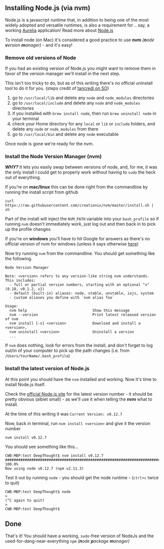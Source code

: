 ## Installing Node.js (via nvm)

Node.js is a javascript runtime that, in addition to being one of the most widely adopted and versatile runtimes, is also a requirement for .. say, a working [Aurelia](http://aurelia.io/) application! Read more about [Node.js](https://nodejs.org/)

To install node (on Mac) it's considered a good practice to use **nvm** _(**n**ode **v**ersion **m**anager)_ - and it's easy!

### Remove old versions of Node

If you had an existing version of Node.js you might want to remove them in favor of the version manager we'll install in the next step.

This isn't too tricky to do, but as of this writing there's no official uninstall tool to do it for you. (steps credit of [tancredi on SO](http://stackoverflow.com/a/11178106))

1. go to `/usr/local/lib` and delete any `node` and `node_modules` directories
1. go to `/usr/local/include` and delete any `node` and `node_modules` directories
1. if you installed with `brew install node`, then run `brew uninstall node` in your terminal
1. check your Home directory for any `local` or `lib` or `include` folders, and delete any `node` or `node_modules` from there
1. go to `/usr/local/bin` and delete any `node` executable

Once node is gone we're ready for the nvm.

### Install the Node Version Manager (nvm)
***WHY?*** It lets you easily swap between versions of node, and, for me, it was the only install I could get to properly work without having to `sudo` the heck out of everything.

If you're on **mac/linux** this can be done right from the commandline by running the install script from github

```
curl https://raw.githubusercontent.com/creationix/nvm/master/install.sh | sh
```
Part of the install will inject the `NVM_PATH` variable into your `bash_profile` so if running `nvm` doesn't immediately work, just log out and then back in to pick up the profile changes.

If you're on **windows** you'll have to hit Google for answers as there's no official version of nvm for windows (unless it says otherwise [here](https://github.com/creationix/nvm#installation))

Now try running `nvm` from the commandline. You should get something like the following.

```
Node Version Manager

Note: <version> refers to any version-like string nvm understands. This includes:
  - full or partial version numbers, starting with an optional "v" (0.10, v0.1.2, v1)
  - default (built-in) aliases: node, stable, unstable, iojs, system
  - custom aliases you define with `nvm alias foo`

Usage:
  nvm help                              Show this message
  nvm --version                         Print latest released version of nvm
  nvm install [-s] <version>            Download and install a <version>, 
  nvm uninstall <version>               Uninstall a version
  ...
```

If `nvm` does nothing, look for errors from the install, and don't forget to log out/in of your computer to pick up the path changes (i.e. from `/Users/YourName/.bash_profile`)

### Install the latest version of Node.js

At this point you should have the `nvm` installed and working. Now it's time to install Node.js itself.

Check the [official Node.js site](https://nodejs.org/) for the latest version number - it should be pretty obvious (albiet small) - as we'll use it when telling the **nvm** what to install.

At the time of this writing it was `Current Version: v0.12.7`

Now, back in terminal, run `nvm install <version>` and give it the version number

```
nvm install v0.12.7
```
You should see something like this...

```
CWB-MBP:test DeepThought$ nvm install v0.12.7
######################################################################## 100.0%
Now using node v0.12.7 (npm v2.11.3)
```

Test it out by running `node` - you should get the node runtime - (`ctrl+c` twice to quit)

```
CWB-MBP:test DeepThought$ node
> 
(^C again to quit)
> 
CWB-MBP:test DeepThought$ 
```

## Done
That's it! You should have a working, `sudo`-free version of NodeJs and the used-for-dang-near-everything `npm` _(**n**ode **p**ackage **m**anager)_
